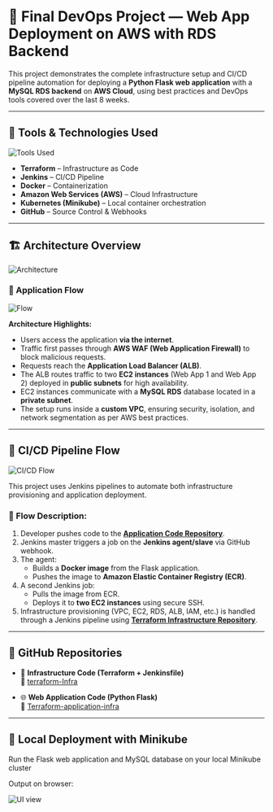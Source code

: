 # 🚀 Final DevOps Project — Web App Deployment on AWS with RDS Backend

This project demonstrates the complete infrastructure setup and CI/CD pipeline automation for deploying a **Python Flask web application** with a **MySQL RDS backend** on **AWS Cloud**, using best practices and DevOps tools covered over the last 8 weeks.

---

## 🧰 Tools & Technologies Used

![Tools Used](toolsused.png)

- **Terraform** – Infrastructure as Code  
- **Jenkins** – CI/CD Pipeline  
- **Docker** – Containerization  
- **Amazon Web Services (AWS)** – Cloud Infrastructure  
- **Kubernetes (Minikube)** – Local container orchestration  
- **GitHub** – Source Control & Webhooks  

---

## 🏗️ Architecture Overview

![Architecture](architectureOverview.png)

### 🔄 Application Flow

![Flow](ApplicationFlow.png)

**Architecture Highlights:**

- Users access the application **via the internet**.
- Traffic first passes through **AWS WAF (Web Application Firewall)** to block malicious requests.
- Requests reach the **Application Load Balancer (ALB)**.
- The ALB routes traffic to two **EC2 instances** (Web App 1 and Web App 2) deployed in **public subnets** for high availability.
- EC2 instances communicate with a **MySQL RDS** database located in a **private subnet**.
- The setup runs inside a **custom VPC**, ensuring security, isolation, and network segmentation as per AWS best practices.

---

## 🔁 CI/CD Pipeline Flow

![CI/CD Flow](CICDPipelineFlow.png)

This project uses Jenkins pipelines to automate both infrastructure provisioning and application deployment.

### 🧩 Flow Description:

1. Developer pushes code to the [**Application Code Repository**](https://github.com/aayushITT/Terraform-application-infra).
2. Jenkins master triggers a job on the **Jenkins agent/slave** via GitHub webhook.
3. The agent:
   - Builds a **Docker image** from the Flask application.
   - Pushes the image to **Amazon Elastic Container Registry (ECR)**.
4. A second Jenkins job:
   - Pulls the image from ECR.
   - Deploys it to **two EC2 instances** using secure SSH.
5. Infrastructure provisioning (VPC, EC2, RDS, ALB, IAM, etc.) is handled through a Jenkins pipeline using [**Terraform Infrastructure Repository**](https://github.com/aayushITT/terraform-Infra).

---

## 📂 GitHub Repositories

- 🧱 **Infrastructure Code (Terraform + Jenkinsfile)**  
  🔗 [terraform-Infra](https://github.com/aayushITT/terraform-Infra)

- 🌐 **Web Application Code (Python Flask)**  
  🔗 [Terraform-application-infra](https://github.com/aayushITT/Terraform-application-infra)

---

## 🧪 Local Deployment with Minikube 

Run the Flask web application and MySQL database on your local Minikube cluster

Output on browser:

![UI view](Application.png)